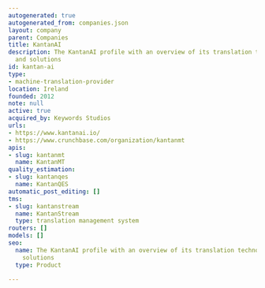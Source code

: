```yaml
---
autogenerated: true
autogenerated_from: companies.json
layout: company
parent: Companies
title: KantanAI
description: The KantanAI profile with an overview of its translation technologies
  and solutions
id: kantan-ai
type:
- machine-translation-provider
location: Ireland
founded: 2012
note: null
active: true
acquired_by: Keywords Studios
urls:
- https://www.kantanai.io/
- https://www.crunchbase.com/organization/kantanmt
apis:
- slug: kantanmt
  name: KantanMT
quality_estimation:
- slug: kantanqes
  name: KantanQES
automatic_post_editing: []
tms:
- slug: kantanstream
  name: KantanStream
  type: translation management system
routers: []
models: []
seo:
  name: The KantanAI profile with an overview of its translation technologies and
    solutions
  type: Product

---
```


